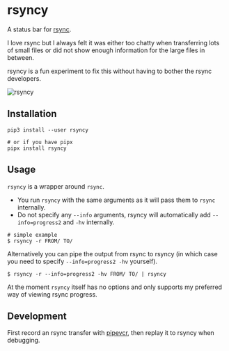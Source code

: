 
# rsyncy

A status bar for [rsync](https://github.com/WayneD/rsync).

I love rsync but I always felt it was either too chatty when transferring lots of small files or did not show enough information for the large files in between.

rsyncy is a fun experiment to fix this without having to bother the rsync developers.

![rsyncy](readme/demo.gif)

## Installation

```
pip3 install --user rsyncy

# or if you have pipx
pipx install rsyncy
```

## Usage

`rsyncy` is a wrapper around `rsync`.

- You run `rsyncy` with the same arguments as it will pass them to `rsync` internally.
- Do not specify any `--info` arguments, rsyncy will automatically add `--info=progress2` and `-hv` internally.

```
# simple example
$ rsyncy -r FROM/ TO/
```

Alternatively you can pipe the output from rsync to rsyncy (in which case you need to specify `--info=progress2 -hv` yourself).

```
$ rsyncy -r --info=progress2 -hv FROM/ TO/ | rsyncy
```

At the moment `rsyncy` itself has no options and only supports my preferred way of viewing rsync progress.

## Development

First record an rsync transfer with [pipevcr](https://github.com/laktak/pipevcr), then replay it to rsyncy when debugging.
